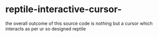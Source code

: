 # reptile-interactive-cursor-
the overall outcome of this source code is nothing but a cursor which interacts as per ur so designed reptile 

<!DOCTYPE html>
<html lang="en">
<head>
    <meta charset="UTF-8">
    <meta name="viewport" content="width=device-width, initial-scale=1.0">
    <title>Animated Reptile Cursor</title>
    <style>
        * {
            cursor: none; /* Hide default cursor */
        }

        body {
            margin: 0;
            height: 100vh;
            background-color: #222;
            color: white;
            font-family: Arial, sans-serif;
            overflow: hidden;
        }

        .content {
            padding: 2rem;
            max-width: 800px;
            margin: 0 auto;
            text-align: center;
        }

        .cursor-container {
            position: fixed;
            pointer-events: none;
            z-index: 9999;
            display: flex;
            flex-direction: row;
            transform-origin: left center;
        }

        .lizard-head {
            width: 30px;
            height: 20px;
            background-color: #5cb85c;
            border-radius: 50% 50% 50% 10%;
            position: relative;
            transform: rotate(0deg);
            animation: headBob 0.3s infinite alternate;
        }

        .eye {
            position: absolute;
            width: 5px;
            height: 5px;
            background-color: black;
            border-radius: 50%;
            top: 5px;
        }

        .eye.left {
            right: 7px;
        }

        .eye.right {
            right: 2px;
        }

        .tongue {
            position: absolute;
            width: 10px;
            height: 2px;
            background-color: #ff6b6b;
            border-radius: 10px;
            bottom: 3px;
            right: -5px;
            transform-origin: right center;
            animation: tongueFlick 3s infinite;
            opacity: 0.8;
        }

        .tail-section {
            width: 20px;
            height: 10px;
            background-color: #5cb85c;
            border-radius: 0 50% 50% 0;
            margin-left: -5px;
            transform-origin: left center;
        }

        @keyframes headBob {
            0% { transform: rotate(-5deg); }
            100% { transform: rotate(5deg); }
        }

        @keyframes tongueFlick {
            0%, 95% { 
                transform: rotate(0deg);
                width: 10px;
            }
            97% { 
                transform: rotate(-20deg);
                width: 15px;
            }
            98% { 
                transform: rotate(20deg);
                width: 15px;
            }
            100% { 
                transform: rotate(0deg);
                width: 10px;
            }
        }

        .demo-text {
            margin-top: 20px;
            font-size: 1.5rem;
            line-height: 1.6;
        }

        .highlight {
            background-color: rgba(92, 184, 92, 0.3);
            padding: 2px 5px;
            border-radius: 3px;
        }

        .demo-box {
            margin-top: 50px;
            padding: 20px;
            background-color: rgba(255, 255, 255, 0.1);
            border-radius: 10px;
            transition: all 0.3s;
        }

        .demo-box:hover {
            background-color: rgba(92, 184, 92, 0.2);
            transform: scale(1.02);
        }
    </style>
</head>
<body>
    <div class="content">
        <h1>Animated Reptile Cursor</h1>
        <p class="demo-text">
            Watch your cursor transform into a <span class="highlight">lively lizard</span> with 
            <span class="highlight">animated movements</span> and a 
            <span class="highlight">wagging tail!</span>
        </p>
        
        <div class="demo-box">
            <h2>Hover over this box to see an interaction effect</h2>
            <p>The lizard will react to different elements on the page.</p>
        </div>
    </div>

    <div class="cursor-container">
        <div class="lizard-head">
            <div class="eye left"></div>
            <div class="eye right"></div>
            <div class="tongue"></div>
        </div>
        <div class="tail-section" id="tail1"></div>
        <div class="tail-section" id="tail2"></div>
        <div class="tail-section" id="tail3"></div>
    </div>

    <script>
        const cursor = document.querySelector('.cursor-container');
        const tail1 = document.getElementById('tail1');
        const tail2 = document.getElementById('tail2');
        const tail3 = document.getElementById('tail3');
        
        let mouseX = 0;
        let mouseY = 0;
        let cursorX = 0;
        let cursorY = 0;
        let tailAngle1 = 0;
        let tailAngle2 = 0;
        let tailAngle3 = 0;
        let previousMouseX = 0;
        let speed = 0;
        
        document.addEventListener('mousemove', (e) => {
            mouseX = e.clientX;
            mouseY = e.clientY;
            
            // Calculate speed based on mouse movement
            speed = Math.abs(e.clientX - previousMouseX);
            previousMouseX = e.clientX;
        });
        
        function animateCursor() {
            // Smooth follow effect
            cursorX += (mouseX - cursorX) * 0.2;
            cursorY += (mouseY - cursorY) * 0.2;
            
            // Position the cursor container
            cursor.style.left = cursorX + 'px';
            cursor.style.top = cursorY + 'px';
            
            // Calculate rotation based on movement direction
            const dx = mouseX - cursorX;
            const dy = mouseY - cursorY;
            let angle = Math.atan2(dy, dx) * 180 / Math.PI;
            
            // Adjust tail angles based on movement
            tailAngle1 = Math.sin(Date.now() * 0.005) * 15;
            tailAngle2 = Math.sin(Date.now() * 0.005 + 0.5) * 20;
            tailAngle3 = Math.sin(Date.now() * 0.005 + 1) * 25;
            
            // Increase tail movement when mouse moves fast
            if (speed > 2) {
                const speedFactor = Math.min(speed / 10, 3);
                tailAngle1 *= speedFactor;
                tailAngle2 *= speedFactor;
                tailAngle3 *= speedFactor;
            }
            
            // Apply transformations
            tail1.style.transform = `rotate(${tailAngle1}deg)`;
            tail2.style.transform = `rotate(${tailAngle2}deg)`;
            tail3.style.transform = `rotate(${tailAngle3}deg)`;
            cursor.style.transform = `rotate(${angle}deg)`;
            
            requestAnimationFrame(animateCursor);
        }
        
        // Handle hover states
        const interactiveElements = document.querySelectorAll('.demo-box, .highlight, button, a');
        interactiveElements.forEach(el => {
            el.addEventListener('mouseenter', () => {
                cursor.style.transform += ' scale(1.2)';
                document.querySelector('.tongue').style.opacity = '1';
            });
            
            el.addEventListener('mouseleave', () => {
                cursor.style.transform = cursor.style.transform.replace(' scale(1.2)', '');
                document.querySelector('.tongue').style.opacity = '0.8';
            });
        });
        
        animateCursor();
    </script>
</body>
</html>
